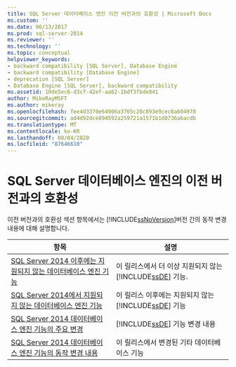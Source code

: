 ```yaml
---
title: SQL Server 데이터베이스 엔진 이전 버전과의 호환성 | Microsoft Docs
ms.custom: ''
ms.date: 06/13/2017
ms.prod: sql-server-2014
ms.reviewer: ''
ms.technology: ''
ms.topic: conceptual
helpviewer_keywords:
- backward compatibility [SQL Server], Database Engine
- backward compatibility [Database Engine]
- deprecation [SQL Server]
- Database Engine [SQL Server], backward compatibility
ms.assetid: 10de5ec6-d3cf-42ef-aa62-1bdf3fbde841
author: MikeRayMSFT
ms.author: mikeray
ms.openlocfilehash: fee4d3370e64906a3705c28c893e9cec6a604978
ms.sourcegitcommit: ad4d92dce894592a259721a1571b1d8736abacdb
ms.translationtype: MT
ms.contentlocale: ko-KR
ms.lasthandoff: 08/04/2020
ms.locfileid: "87646610"
---
```

# <a name="sql-server-database-engine-backward-compatibility"></a>SQL Server 데이터베이스 엔진의 이전 버전과의 호환성
  이전 버전과의 호환성 섹션 항목에서는 [!INCLUDE[ssNoVersion](../includes/ssnoversion-md.md)]버전 간의 동작 변경 내용에 대해 설명합니다.  
  
|항목|설명|  
|-----------|-----------------|  
|[SQL Server 2014 이후에는 지원되지 않는 데이터베이스 엔진 기능](deprecated-database-engine-features-in-sql-server-2016.md)|이 릴리스에서 더 이상 지원되지 않는 [!INCLUDE[ssDE](../includes/ssde-md.md)] 기능.|  
|[SQL Server 2014에서 지원되지 않는 데이터베이스 엔진 기능](discontinued-database-engine-functionality-in-sql-server-2016.md)|이 릴리스 이후에는 지원되지 않는 [!INCLUDE[ssDE](../includes/ssde-md.md)] 기능|  
|[SQL Server 2014 데이터베이스 엔진 기능의 주요 변경](breaking-changes-to-database-engine-features-in-sql-server-2016.md)|[!INCLUDE[ssDE](../includes/ssde-md.md)] 기능 변경 내용|  
|[SQL Server 2014 데이터베이스 엔진 기능의 동작 변경 내용](../../2014/database-engine/behavior-changes-to-database-engine-features-in-sql-server-2014.md)|이 릴리스에서 변경된 기타 데이터베이스 기능|  
  
  
